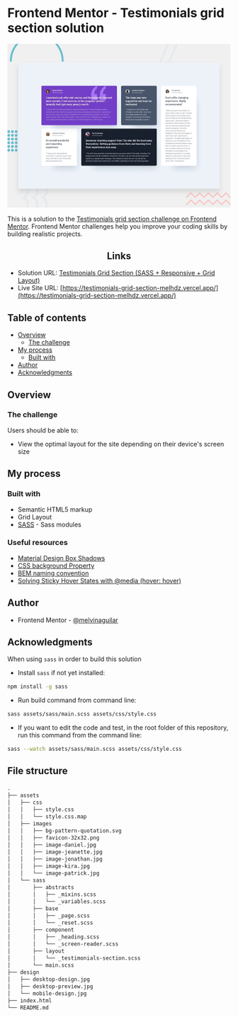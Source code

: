 # Frontend Mentor - Testimonials grid section solution

![](./design/desktop-preview.jpg)

This is a solution to the [Testimonials grid section challenge on Frontend Mentor](https://www.frontendmentor.io/challenges/testimonials-grid-section-Nnw6J7Un7). Frontend Mentor challenges help you improve your coding skills by building realistic projects. 


<h2 align="center">Links</h2>

- Solution URL: [Testimonials Grid Section (SASS + Responsive + Grid Layout)](https://www.frontendmentor.io/solutions/testimonials-grid-section-sass-responsive-grid-layout-P1LwWmdpaG)
- Live Site URL: [https://testimonials-grid-section-melhdz.vercel.app/](https://testimonials-grid-section-melhdz.vercel.app/)






## Table of contents

- [Overview](#overview)
  - [The challenge](#the-challenge)
- [My process](#my-process)
  - [Built with](#built-with)
- [Author](#author)
- [Acknowledgments](#acknowledgments)

## Overview

### The challenge

Users should be able to:

- View the optimal layout for the site depending on their device's screen size

## My process

### Built with

- Semantic HTML5 markup
- Grid Layout
- [SASS](https://sass-lang.com/documentation/modules) - Sass modules

### Useful resources

- [Material Design Box Shadows](https://codepen.io/sdthornton/pen/wBZdXq)
- [CSS background Property](https://www.w3schools.com/cssref/css3_pr_background.asp)
- [BEM naming convention](https://css-tricks.com/bem-101/)
- [Solving Sticky Hover States with @media (hover: hover)](https://css-tricks.com/solving-sticky-hover-states-with-media-hover-hover/)

## Author

- Frontend Mentor - [@melvinaguilar](https://www.frontendmentor.io/profile/melvinaguilar)

## Acknowledgments

When using `sass` in order to build this solution

- Install `sass` if not yet installed:

```bash
npm install -g sass
```

- Run build command from command line:

```bash
sass assets/sass/main.scss assets/css/style.css
```

- If you want to edit the code and test, in the root folder of this repository, run this command from the command line:

```bash
sass --watch assets/sass/main.scss assets/css/style.css
```

## File structure

```
.
├── assets
│   ├── css
│   │   ├── style.css
│   │   └── style.css.map
│   ├── images
│   │   ├── bg-pattern-quotation.svg
│   │   ├── favicon-32x32.png
│   │   ├── image-daniel.jpg
│   │   ├── image-jeanette.jpg
│   │   ├── image-jonathan.jpg
│   │   ├── image-kira.jpg
│   │   └── image-patrick.jpg
│   └── sass
│       ├── abstracts
│       │   ├── _mixins.scss
│       │   └── _variables.scss
│       ├── base
│       │   ├── _page.scss
│       │   └── _reset.scss
│       ├── component
│       │   ├── _heading.scss
│       │   └── _screen-reader.scss
│       ├── layout
│       │   └── _testimonials-section.scss
│       └── main.scss
├── design
│   ├── desktop-design.jpg
│   ├── desktop-preview.jpg
│   └── mobile-design.jpg
├── index.html
└── README.md
```